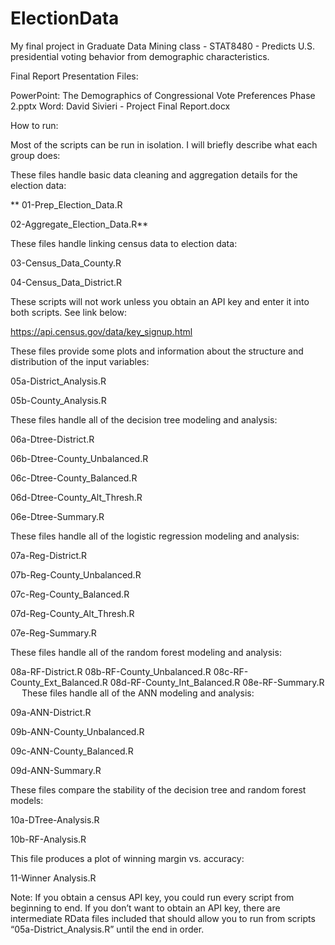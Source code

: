 # ElectionData
My final project in Graduate Data Mining class - STAT8480 - Predicts U.S. presidential voting behavior from demographic characteristics.

Final Report Presentation Files: 

  PowerPoint: The Demographics of Congressional Vote Preferences Phase 2.pptx
  Word: David Sivieri - Project Final Report.docx

How to run:

Most of the scripts can be run in isolation.  I will briefly describe what each group does:

These files handle basic data cleaning and aggregation details for the election data:

**  01-Prep_Election_Data.R

  02-Aggregate_Election_Data.R**

These files handle linking census data to election data:

  03-Census_Data_County.R

  04-Census_Data_District.R

These scripts will not work unless you obtain an API key and enter it into both scripts. See link below:

https://api.census.gov/data/key_signup.html

These files provide some plots and information about the structure and distribution of the input variables:

  05a-District_Analysis.R

  05b-County_Analysis.R

These files handle all of the decision tree modeling and analysis:

  06a-Dtree-District.R

  06b-Dtree-County_Unbalanced.R

  06c-Dtree-County_Balanced.R

  06d-Dtree-County_Alt_Thresh.R

  06e-Dtree-Summary.R

These files handle all of the logistic regression modeling and analysis:

  07a-Reg-District.R

  07b-Reg-County_Unbalanced.R

  07c-Reg-County_Balanced.R

  07d-Reg-County_Alt_Thresh.R

  07e-Reg-Summary.R

These files handle all of the random forest modeling and analysis:

  08a-RF-District.R
  08b-RF-County_Unbalanced.R
  08c-RF-County_Ext_Balanced.R
  08d-RF-County_Int_Balanced.R
  08e-RF-Summary.R
 
These files handle all of the ANN modeling and analysis:

  09a-ANN-District.R

  09b-ANN-County_Unbalanced.R

  09c-ANN-County_Balanced.R

  09d-ANN-Summary.R

These files compare the stability of the decision tree and random forest models:

  10a-DTree-Analysis.R

  10b-RF-Analysis.R

This file produces a plot of winning margin vs. accuracy:

  11-Winner Analysis.R


Note:  If you obtain a census API key, you could run every script from beginning to end.  If you don’t want to obtain an API key, there are intermediate RData files included that should allow you to run from scripts 
“05a-District_Analysis.R” until the end in order.
